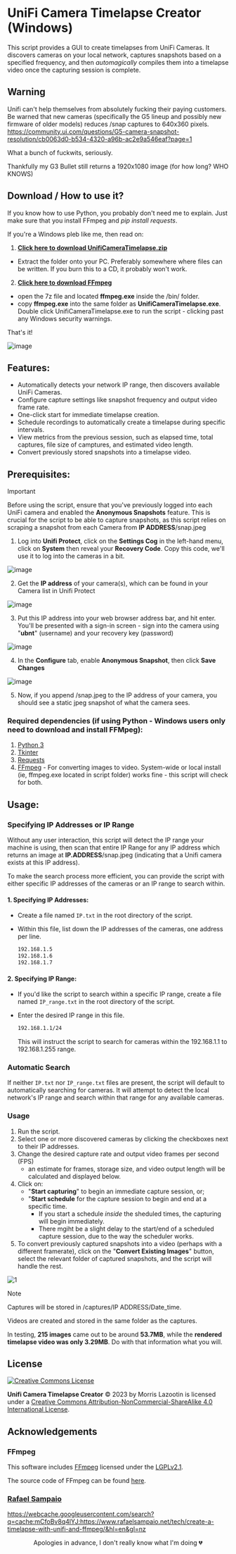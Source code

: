 # UniFi Camera Timelapse Creator (Windows)

This script provides a GUI to create timelapses from UniFi Cameras. It discovers cameras on your local network, captures snapshots based on a specified frequency, and then *automagically* compiles them into a timelapse video once the capturing session is complete.

## Warning

Unifi can't help themselves from absolutely fucking their paying customers. Be warned that new cameras (specifically the G5 lineup and possibly new firmware of older models) reduces /snap captures to 640x360 pixels.
https://community.ui.com/questions/G5-camera-snapshot-resolution/cb0063d0-b534-4320-a96b-ac2e9a546eaf?page=1

What a bunch of fuckwits, seriously.

Thankfully my G3 Bullet still returns a 1920x1080 image (for how long? WHO KNOWS)

## Download / How to use it?

If you know how to use Python, you probably don't need me to explain. Just make sure that you install FFmpeg and *pip install requests*.

If you're a Windows pleb like me, then read on:

1. [**Click here to download UnifiCameraTimelapse.zip**](https://raw.githubusercontent.com/inertiacreeping/Unifi-Timelapse/main/UnifiCameraTimelapse.zip)
- Extract the folder onto your PC. Preferably somewhere where files can be written. If you burn this to a CD, it probably won't work.
2. [**Click here to download FFmpeg**](https://www.gyan.dev/ffmpeg/builds/ffmpeg-release-essentials.7z)
- open the 7z file and located **ffmpeg.exe** inside the /bin/ folder.
- copy **ffmpeg.exe** into the same folder as **UnifiCameraTimelapse.exe**.
Double click UnifiCameraTimelapse.exe to run the script - clicking past any Windows security warnings.

That's it!

![image](https://github.com/inertiacreeping/Unifi-Timelapse/assets/98634109/ef83bf4f-4cd7-4921-8eb1-a83a66052de3)

## Features:
- Automatically detects your network IP range, then discovers available UniFi Cameras.
- Configure capture settings like snapshot frequency and output video frame rate.
- One-click start for immediate timelapse creation.
- Schedule recordings to automatically create a timelapse during specific intervals.
- View metrics from the previous session, such as elapsed time, total captures, file size of camptures, and estimated video length.
- Convert previously stored snapshots into a timelapse video.

## Prerequisites:

> [!IMPORTANT]
> Before using the script, ensure that you've previously logged into each UniFi camera and enabled the **Anonymous Snapshots** feature. 
> This is crucial for the script to be able to capture snapshots, as this script relies on scraping a snapshot from each Camera from **IP ADDRESS**/snap.jpeg

1. Log into **Unifi Protect**, click on the **Settings Cog** in the left-hand menu, click on **System** then reveal your **Recovery Code**. Copy this code, we'll use it to log into the cameras in a bit.
    
![image](https://github.com/inertiacreeping/Unifi-Timelapse/assets/98634109/0703b263-0ab4-46a8-ab21-43c1c72c6b32)

2. Get  the **IP address** of your camera(s), which can be found in your Camera list in Unifi Protect
   
![image](https://github.com/inertiacreeping/Unifi-Timelapse/assets/98634109/15704de7-a7cc-4da9-b374-5924bb3a552b)

3. Put this IP address into your web browser address bar, and hit enter. You'll be presented with a sign-in screen - sign into the camera using "**ubnt**" (username) and your recovery key (password)

![image](https://github.com/inertiacreeping/Unifi-Timelapse/assets/98634109/23bb9f78-a7e5-4d82-b3f0-ba46a7052a16)

4. In the **Configure** tab, enable **Anonymous Snapshot**, then click **Save Changes**

![image](https://github.com/inertiacreeping/Unifi-Timelapse/assets/98634109/7b9cd643-aac4-4f23-bb01-ff3f141730c7)

5. Now, if you append /snap.jpeg to the IP address of your camera, you should see a static jpeg snapshot of what the camera sees.

### Required dependencies (if using Python - Windows users only need to download and install FFMpeg):

1. [Python 3](https://www.python.org/downloads/)
2. [Tkinter](https://docs.python.org/3/library/tkinter.html)
3. [Requests](https://docs.python-requests.org/en/master/)
4. [FFmpeg](https://ffmpeg.org/download.html) - For converting images to video. System-wide or local install (ie, ffmpeg.exe located in script folder) works fine - this script will check for both.

## Usage:

### Specifying IP Addresses or IP Range

Without any user interaction, this script will detect the IP range your machine is using, then scan that entire IP Range for any IP address which returns an image at **IP.ADDRESS**/snap.jpeg (indicating that a Unifi camera exists at this IP address).

To make the search process more efficient, you can provide the script with either specific IP addresses of the cameras or an IP range to search within.

#### 1. **Specifying IP Addresses**:
   
   - Create a file named `IP.txt` in the root directory of the script.
   - Within this file, list down the IP addresses of the cameras, one address per line. 
   
     ```txt
     192.168.1.5
     192.168.1.6
     192.168.1.7
     ```

#### 2. **Specifying IP Range**:
   
   - If you'd like the script to search within a specific IP range, create a file named `IP_range.txt` in the root directory of the script.
   - Enter the desired IP range in this file. 

     ```txt
     192.168.1.1/24
     ```

     This will instruct the script to search for cameras within the 192.168.1.1 to 192.168.1.255 range.

### Automatic Search

If neither `IP.txt` nor `IP_range.txt` files are present, the script will default to automatically searching for cameras. It will attempt to detect the local network's IP range and search within that range for any available cameras.

### Usage

1. Run the script.
2. Select one or more discovered cameras by clicking the checkboxes next to their IP addresses.
3. Change the desired capture rate and output video frames per second (FPS)
   - an estimate for frames, storage size, and video output length will be calculated and displayed below.
5. Click on:
   - "**Start capturing**" to begin an immediate capture session, or;
   - "**Start schedule** for the capture session to begin and end at a specific time.
       - If you start a schedule *inside* the sheduled times, the capturing will begin immediately.
       - There mgiht be a slight delay to the start/end of a scheduled capture session, due to the way the scheduler works.
7. To convert previously captured snapshots into a video (perhaps with a different framerate), click on the "**Convert Existing Images**" button, select the relevant folder of captured snapshots, and the script will handle the rest.
   
![1](https://github.com/inertiacreeping/Unifi-Timelapse/assets/98634109/64cc49fd-462d-4e23-b716-93cd3dcaa442)

> [!NOTE]
> Captures will be stored in /captures/IP ADDRESS/Date_time.
> 
> Videos are created and stored in the same folder as the captures.
>
> In testing, **215 images** came out to be around **53.7MB**, while the **rendered timelapse video was only 3.29MB**. Do with that information what you will.

## License
[![Creative Commons License](https://i.creativecommons.org/l/by-nc-sa/4.0/88x31.png)](http://creativecommons.org/licenses/by-nc-sa/4.0/)

**Unifi Camera Timelapse Creator** © 2023 by Morris Lazootin is licensed under a [Creative Commons Attribution-NonCommercial-ShareAlike 4.0 International License](http://creativecommons.org/licenses/by-nc-sa/4.0/).

## Acknowledgements

### FFmpeg
This software includes [FFmpeg](https://ffmpeg.org/) licensed under the [LGPLv2.1](https://www.gnu.org/licenses/old-licenses/lgpl-2.1.en.html).

The source code of FFmpeg can be found [here](https://ffmpeg.org/download.html).

### [Rafael Sampaio](https://github.com/rafasamp)

https://webcache.googleusercontent.com/search?q=cache:mCfoBv8q4lYJ:https://www.rafaelsampaio.net/tech/create-a-timelapse-with-unifi-and-ffmpeg/&hl=en&gl=nz

<p align="center">Apologies in advance, I don't really know what I'm doing 💔</p>
